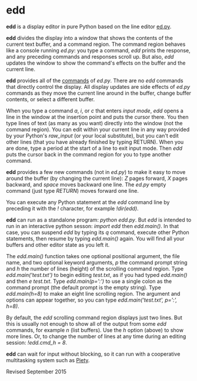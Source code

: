 
edd
===

**edd** is a display editor in pure Python based on the line editor
  [ed.py](ed.md).

**edd** divides the display into a window that shows the contents of
the current text buffer, and a command region. The command region
behaves like a console running *ed.py*: you type a command, *edd*
prints the response, and any preceding commands and responses scroll
up.  But also, *edd* updates the window to show the command's effects
on the buffer and the current line.

**edd** provides all of the [commands](ed.txt) of *ed.py*.  There are no *edd*
commands that directly control the display.  All display updates are
side effects of *ed.py* commands as they move the current line around
in the buffer, change buffer contents, or select a different buffer.

When you type a command *a*, *i*, or *c* that enters *input mode*,
*edd* opens a line in the window at the insertion point and puts the
cursor there.  You then type lines of text (as many as you want)
directly into the window (not the command region).  You can edit
within your current line in any way provided by your Python's
*raw_input* (or your local substitute), but you can't edit other lines
(that you have already finished by typing RETURN).  When you are done,
type a period at the start of a line to exit input mode.  Then *edd*
puts the cursor back in the command region for you to type another
command.

**edd** provides a few new commands (not in *ed.py*) to make it easy
to move around the buffer (by changing the current line): *Z* pages
forward, *X* pages backward, and *space* moves backward one line.  The
*ed.py* empty command (just type *RETURN*) moves forward one line.

You can execute any Python statement at the *edd* command line by
preceding it with the *!* character, for example *!dir(edd)*.

**edd** can run as a standalone program: *python edd.py*.  But *edd*
is intended to run in an interactive python sesson: *import edd* then
*edd.main()*.  In that case, you can suspend *edd* by typing its *q*
command, execute other Python statements, then resume by typing
*edd.main()* again.  You will find all your buffers and other editor
state as you left it.


The *edd.main()* function takes one optional positional argument, the
file name, and two optional keyword arguments, *p* the command prompt
string and *h* the number of lines (height) of the scrolling command
region.  Type *edd.main('test.txt')* to begin editing *test.txt*, as if
you had typed *edd.main()* and then *e test.txt*.  Type
*edd.main(p=':')* to use a single colon as the command prompt (the
default prompt is the empty string).  Type *edd.main(h=8)* to make an eight line
scrolling region.  The argument and options can
appear together, so you can type *edd.main('test.txt', p=':', h=8)*.

By default, the *edd* scrolling command region displays just two
lines.  But this is usually not enough to show all of the output from
some *edd* commands, for example *n* (list buffers).  Use the *h*
option (above) to show more lines.  Or, to change the number of lines
at any time during an editing session: *!edd.cmd_h = 8*.

**edd** can wait for input without blocking, so it can run with a
cooperative multitasking system such as [Piety](../piety/README.md).

Revised September 2015
